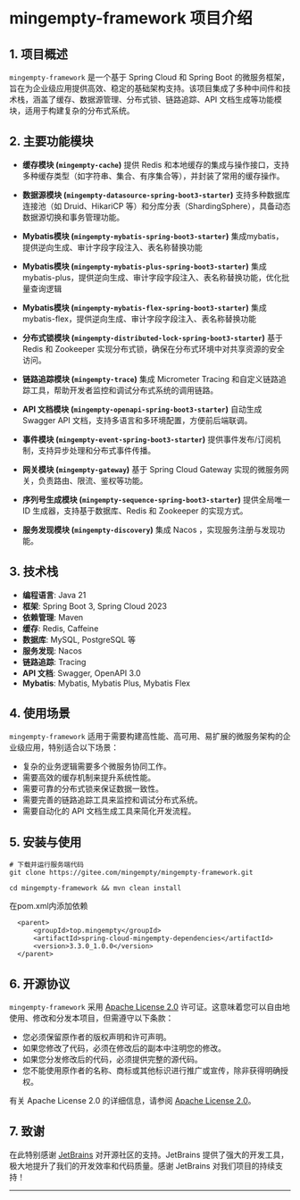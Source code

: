 # mingempty-framework 项目介绍

## 1. 项目概述
`mingempty-framework` 是一个基于 Spring Cloud 和 Spring Boot 的微服务框架，旨在为企业级应用提供高效、稳定的基础架构支持。该项目集成了多种中间件和技术栈，涵盖了缓存、数据源管理、分布式锁、链路追踪、API 文档生成等功能模块，适用于构建复杂的分布式系统。

## 2. 主要功能模块

- **缓存模块 (`mingempty-cache`)**
  提供 Redis 和本地缓存的集成与操作接口，支持多种缓存类型（如字符串、集合、有序集合等），并封装了常用的缓存操作。

- **数据源模块 (`mingempty-datasource-spring-boot3-starter`)**
  支持多种数据库连接池（如 Druid、HikariCP 等）和分库分表（ShardingSphere），具备动态数据源切换和事务管理功能。

- **Mybatis模块 (`mingempty-mybatis-spring-boot3-starter`)**
  集成mybatis，提供逆向生成、审计字段字段注入、表名称替换功能

- **Mybatis模块 (`mingempty-mybatis-plus-spring-boot3-starter`)**
  集成mybatis-plus，提供逆向生成、审计字段字段注入、表名称替换功能，优化批量查询逻辑

- **Mybatis模块 (`mingempty-mybatis-flex-spring-boot3-starter`)**
  集成mybatis-flex，提供逆向生成、审计字段字段注入、表名称替换功能

- **分布式锁模块 (`mingempty-distributed-lock-spring-boot3-starter`)**
  基于 Redis 和 Zookeeper 实现分布式锁，确保在分布式环境中对共享资源的安全访问。

- **链路追踪模块 (`mingempty-trace`)**
  集成 Micrometer Tracing 和自定义链路追踪工具，帮助开发者监控和调试分布式系统的调用链路。

- **API 文档模块 (`mingempty-openapi-spring-boot3-starter`)**
  自动生成 Swagger API 文档，支持多语言和多环境配置，方便前后端联调。

- **事件模块 (`mingempty-event-spring-boot3-starter`)**
  提供事件发布/订阅机制，支持异步处理和分布式事件传播。

- **网关模块 (`mingempty-gateway`)**
  基于 Spring Cloud Gateway 实现的微服务网关，负责路由、限流、鉴权等功能。

- **序列号生成模块 (`mingempty-sequence-spring-boot3-starter`)**
  提供全局唯一 ID 生成器，支持基于数据库、Redis 和 Zookeeper 的实现方式。

- **服务发现模块 (`mingempty-discovery`)**
  集成 Nacos ，实现服务注册与发现功能。

## 3. 技术栈

- **编程语言**: Java 21
- **框架**: Spring Boot 3, Spring Cloud 2023
- **依赖管理**: Maven
- **缓存**: Redis, Caffeine
- **数据库**: MySQL, PostgreSQL 等
- **服务发现**: Nacos
- **链路追踪**: Tracing
- **API 文档**: Swagger, OpenAPI 3.0
- **Mybatis**: Mybatis, Mybatis Plus, Mybatis Flex

## 4. 使用场景

`mingempty-framework` 适用于需要构建高性能、高可用、易扩展的微服务架构的企业级应用，特别适合以下场景：

- 复杂的业务逻辑需要多个微服务协同工作。
- 需要高效的缓存机制来提升系统性能。
- 需要可靠的分布式锁来保证数据一致性。
- 需要完善的链路追踪工具来监控和调试分布式系统。
- 需要自动化的 API 文档生成工具来简化开发流程。

## 5. 安装与使用

```
# 下载并运行服务端代码
git clone https://gitee.com/mingempty/mingempty-framework.git

cd mingempty-framework && mvn clean install
```

在pom.xml内添加依赖
```
  <parent>
      <groupId>top.mingempty</groupId>
      <artifactId>spring-cloud-mingempty-dependencies</artifactId>
      <version>3.3.0_1.0.0</version>
  </parent>
```
## 6. 开源协议

`mingempty-framework` 采用 [Apache License 2.0](https://www.apache.org/licenses/LICENSE-2.0) 许可证。这意味着您可以自由地使用、修改和分发本项目，但需遵守以下条款：

- 您必须保留原作者的版权声明和许可声明。
- 如果您修改了代码，必须在修改后的副本中注明您的修改。
- 如果您分发修改后的代码，必须提供完整的源代码。
- 您不能使用原作者的名称、商标或其他标识进行推广或宣传，除非获得明确授权。

有关 Apache License 2.0 的详细信息，请参阅 [Apache License 2.0](https://www.apache.org/licenses/LICENSE-2.0)。

## 7. 致谢

在此特别感谢 [JetBrains](https://www.jetbrains.com/) 对开源社区的支持。JetBrains 提供了强大的开发工具，极大地提升了我们的开发效率和代码质量。感谢 JetBrains 对我们项目的持续支持！

---